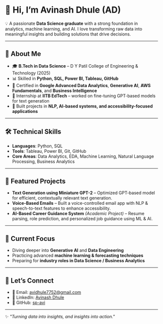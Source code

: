 # 👋 Hi, I’m Avinash Dhule (AD)

💡 A passionate **Data Science graduate** with a strong foundation in analytics, machine learning, and AI. I love transforming raw data into meaningful insights and building solutions that drive decisions.

---

## 🔎 About Me

* 🎓 **B.Tech in Data Science** – D Y Patil College of Engineering & Technology (2025)
* 📊 Skilled in **Python, SQL, Power BI, Tableau, GitHub**
* 🧠 Certified in **Google Advanced Data Analytics**, **Generative AI**, **AWS Fundamentals**, and **Business Intelligence**
* 🔬 Internship at **IITB EdTech** – worked on fine-tuning GPT-based models for text generation
* 🚀 Built projects in **NLP, AI-based systems, and accessibility-focused applications**

---

## 🛠️ Technical Skills

* **Languages**: Python, SQL
* **Tools**: Tableau, Power BI, Git, GitHub
* **Core Areas**: Data Analytics, EDA, Machine Learning, Natural Language Processing, Business Analytics

---

## 📂 Featured Projects

* **Text Generation using Miniature GPT-2** – Optimized GPT-based model for efficient, contextually relevant text generation.
* **Voice-Based Emails** – Built a voice-controlled email app with NLP & speech-to-text features to enhance accessibility.
* **AI-Based Career Guidance System** *(Academic Project)* – Resume parsing, role prediction, and personalized job guidance using ML & AI.

---

## 🌱 Current Focus

* Diving deeper into **Generative AI** and **Data Engineering**
* Practicing advanced **machine learning & forecasting techniques**
* Preparing for **industry roles in Data Science / Business Analytics**

---

## 🤝 Let’s Connect

* 📧 Email: [avidhule7752@gmail.com](mailto:avidhule7752@gmail.com)
* 💼 LinkedIn: [Avinash Dhule](https://linkedin.com/in/your-link)
* 🐙 GitHub: [sp-avi](https://github.com/sp-avi)

---

✨ *"Turning data into insights, and insights into action."*
